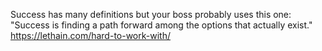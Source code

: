 Success has many definitions but your boss probably uses this one: "Success is finding a path forward among the options that actually exist." https://lethain.com/hard-to-work-with/
